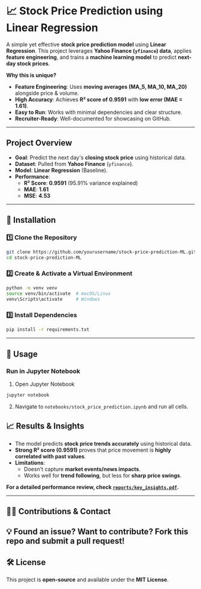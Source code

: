 # 📈 Stock Price Prediction using Linear Regression

A simple yet effective **stock price prediction model** using **Linear Regression**. This project leverages **Yahoo Finance (`yfinance`) data**, applies **feature engineering**, and trains a **machine learning model** to predict **next-day stock prices**.

 **Why this is unique?**
- **Feature Engineering**: Uses **moving averages (MA_5, MA_10, MA_20)** alongside price & volume.
- **High Accuracy**: Achieves **R² score of 0.9591** with **low error (MAE = 1.61)**.
- **Easy to Run**: Works with minimal dependencies and clear structure.
- **Recruiter-Ready**: Well-documented for showcasing on GitHub.

---

## **Project Overview**
- **Goal**: Predict the next day's **closing stock price** using historical data.
- **Dataset**: Pulled from **Yahoo Finance** (`yfinance`).
- **Model**: **Linear Regression** (Baseline).
- **Performance**:
  -  **R² Score**: **0.9591** (95.91% variance explained)
  -  **MAE**: **1.61**
  -  **MSE**: **4.53**

---

## 🔧 **Installation**
### 1️⃣ Clone the Repository
```bash
git clone https://github.com/yourusername/stock-price-prediction-ML.git
cd stock-price-prediction-ML
```

### 2️⃣ Create & Activate a Virtual Environment
```bash
python -m venv venv
source venv/bin/activate  # macOS/Linux
venv\Scripts\activate     # Windows
```

### 3️⃣ Install Dependencies
```bash
pip install -r requirements.txt
```

---

## 🚀 **Usage**
###  Run in Jupyter Notebook
1. Open Jupyter Notebook
```bash
jupyter notebook
```
2. Navigate to `notebooks/stock_price_prediction.ipynb` and run all cells.


## 📈 **Results & Insights**
- The model predicts **stock price trends accurately** using historical data.
- **Strong R² score (0.9591)** proves that price movement is **highly correlated with past values**.
- **Limitations**:  
  - Doesn't capture **market events/news impacts**.  
  - Works well for **trend following**, but less for **sharp price swings**.  

 **For a detailed performance review, check [`reports/key_insights.pdf`](reports/key_insights.pdf).**

---

## 👨‍💻 **Contributions & Contact**
💡 Found an issue? Want to contribute? Fork this repo and submit a pull request!  
---

## 🛠️ **License**
This project is **open-source** and available under the **MIT License**.

